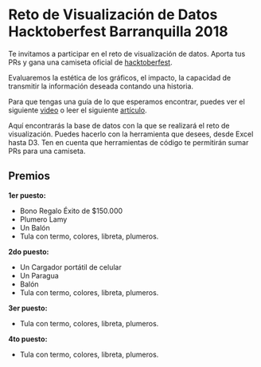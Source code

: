 # Reto de Visualización de Datos Hacktoberfest Barranquilla 2018
Te invitamos a participar en el reto de visualización de datos. Aporta tus PRs y gana una camiseta oficial de [hacktoberfest](https://hacktoberfest.digitalocean.com/).

Evaluaremos la estética de los gráficos, el impacto, la capacidad de transmitir la información deseada contando una historia.

Para que tengas una guía de lo que esperamos encontrar, puedes ver el siguiente [video](https://youtu.be/8EMW7io4rSI) o leer el siguiente [artículo](https://vizard.co/storytelling-with-data/).

Aquí encontrarás la base de datos con la que se realizará el reto de visualización. Puedes hacerlo con la herramienta que desees, desde Excel hasta D3. Ten en cuenta que herramientas de código te permitirán sumar PRs para una camiseta.

## Premios
**1er puesto:**
* Bono Regalo Éxito de $150.000
* Plumero Lamy
* Un Balón
* Tula con termo, colores, libreta, plumeros.

**2do puesto:**
* Un Cargador portátil de celular
* Un Paragua
* Balón
* Tula con termo, colores, libreta, plumeros.

**3er puesto:**
* Tula con termo, colores, libreta, plumeros.

**4to puesto:**
* Tula con termo, colores, libreta, plumeros.
